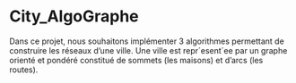 # City_AlgoGraphe

Dans ce projet, nous souhaitons implémenter 3 algorithmes permettant de construire les réseaux d’une ville.
Une ville est repr´esent´ee par un graphe orienté et pondéré constitué de sommets (les maisons) et d’arcs (les routes).

